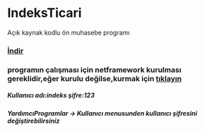 # IndeksTicari
Açık kaynak kodlu ön muhasebe programı
### [İndir](/indeksSetup.zip?raw=true) 
### programın çalışması için netframework kurulması gereklidir,eğer kurulu değilse,kurmak için [tıklayın](https://www.microsoft.com/en-us/download/details.aspx?id=24872)
##### Kullanıcı adı:indeks  şifre:123
##### YardımcıProgramlar -> Kullanıcı menusunden kullanıcı şifresini değiştirebilirsiniz



